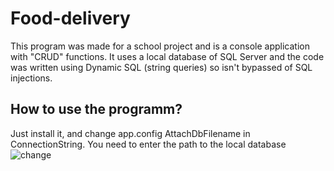 # Food-delivery
This program was made for a school project and is a console application with "CRUD" functions. It uses a local database of SQL Server and the code was written using Dynamic SQL (string queries) so isn't bypassed of SQL injections. 
## How to use the programm?
Just install it, and change app.config AttachDbFilename in ConnectionString. You need to enter the path to the local database
![change](https://i.ibb.co/Y80W6Y3/2022-05-01-001136561.png)
## 
